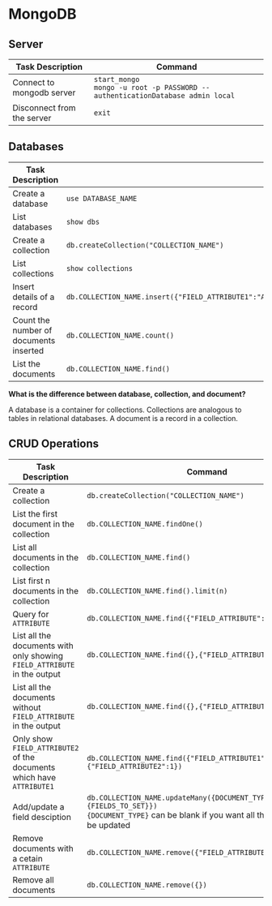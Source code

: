 # MongoDB

## Server 

| Task Description         |  Command       |
|--------------------------|------------------------|
|Connect to mongodb server|`start_mongo` <br> `mongo -u root -p PASSWORD --authenticationDatabase admin local`|
|Disconnect from the server | `exit`|


## Databases

| Task Description         |  Command       |
|--------------------------|------------------------|
|Create a database |`use DATABASE_NAME`|
|List databases|`show dbs`|
|Create a collection|`db.createCollection("COLLECTION_NAME")`|
|List collections|`show collections`|
|Insert details of a record|`db.COLLECTION_NAME.insert({"FIELD_ATTRIBUTE1":"ATTRIBUTE1","FIELD_ATTRIBUTE2":"ATTRIBUTE2","FIELD_ATTRIBUTE3":"ATTRIBUTE3"})`|
|Count the number of documents inserted|`db.COLLECTION_NAME.count()`|
|List the documents|`db.COLLECTION_NAME.find()`|

<strong>What is the difference between database, collection, and document?</strong>

A database is a container for collections. Collections are analogous to tables in relational databases. A document is a record in a collection. 



## CRUD Operations

| Task Description         |  Command       |
|--------------------------|------------------------|
|Create a collection|`db.createCollection("COLLECTION_NAME")`|
|List the first document in the collection|`db.COLLECTION_NAME.findOne()`|
|List all documents in the collection|`db.COLLECTION_NAME.find()`|
|List first n documents in the collection|`db.COLLECTION_NAME.find().limit(n)`|
|Query for `ATTRIBUTE`|`db.COLLECTION_NAME.find({"FIELD_ATTRIBUTE":"ATTRIBUTE"})`|
|List all the documents with only showing `FIELD_ATTRIBUTE` in the output|`db.COLLECTION_NAME.find({},{"FIELD_ATTRIBUTE":1})`|
|List all the documents without `FIELD_ATTRIBUTE` in the output|`db.COLLECTION_NAME.find({},{"FIELD_ATTRIBUTE":0})`|
|Only show `FIELD_ATTRIBUTE2` of the documents which have `ATTRIBUTE1`|`db.COLLECTION_NAME.find({"FIELD_ATTRIBUTE1":"ATTRIBUTE1"},{"FIELD_ATTRIBUTE2":1})`|
|Add/update a field desciption|`db.COLLECTION_NAME.updateMany({DOCUMENT_TYPE},{$set:{FIELDS_TO_SET}})` <br> `{DOCUMENT_TYPE}` can be blank if you want all the documents to be updated|
|Remove documents with a cetain `ATTRIBUTE`|`db.COLLECTION_NAME.remove({"FIELD_ATTRIBUTE":"ATTRIBUTE"})` <br>|
|Remove all documents|`db.COLLECTION_NAME.remove({})`|

